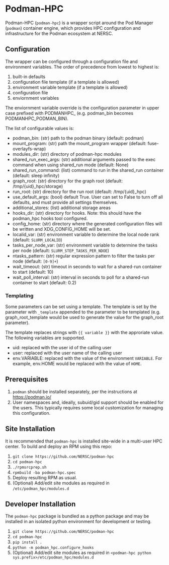 # Podman-HPC

Podman-HPC (`podman-hpc`) is a wrapper script around the Pod Manager (`podman`) container engine,
which provides HPC configuration and infrastructure for the Podman ecosystem at NERSC.

## Configuration

The wrapper can be configured through a configuration file and environment variables.
The order of precedence from lowest to highest is:

1. built-in defaults
1. configuration file template (if a template is allowed)
1. environment variable template (if a template is allowed)
1. configuration file
1. enviornment variables

The enviornment variable override is the configuration parameter in upper case prefixed
with PODMANHPC_ (e.g. podman_bin becomes PODMANHPC_PODMAN_BIN).

The list of configurable values is:
* podman_bin: (str) path to the podman binary (default: podman)
* mount_program: (str) path the mount_program wrapper (default: fuse-overlayfs-wrap)
* modules_dir: (str) directory of podman-hpc modules
* shared_run_exec_args: (str) additional arguments passed to the exec command when using shared_run mode (default: None)
* shared_run_command: (list) command to run in the shared_run container (default: sleep infinity)
* graph_root: (str) directory for the graph root (default: /tmp/{uid}_hpc/storage)
* run_root: (str) directory for the run root (default: /tmp/{uid}_hpc)
* use_default_args: (bool) default True. User can set to False to turn off all defaults, and must provide all settings themselves.
* additional_stores: (list) additional storage areas
* hooks_dir: (str) directory for hooks. Note: this should have the podman_hpc hooks tool configured.
* config_home: (str) directory where the generated configuration files will be written and XDG_CONFIG_HOME will be set.
* localid_var: (str) environment variable to determine the local node rank (default: `SLURM_LOCALID`)
* tasks_per_node_var: (str) environment variable to determine the tasks per node (default: `SLURM_STEP_TASKS_PER_NDOE`)
* ntasks_pattern: (str) regular expression pattern to filter the tasks per node (default: `[0-9]+`)
* wait_timeout: (str) timeout in seconds to wait for a shared-run container to start (default: 10)
* wait_poll_interval: (str) interval in seconds to poll for a shared-run container to start (default: 0.2)

### Templating

Some parameters can be set using a template.  The template is set by the parameter with `_template` appended to the parameter to
be templated (e.g. graph_root_template would be used to generate the value for the graph_root parameter).

The template replaces strings with `{{ variable }}` with the approriate value. The following variables are supported.
* uid: replaced with the user id of the calling user
* user: replaced with the user name of the calling user
* env.VARIABLE: replaced with the value of the environment `VARIABLE`.  For example, env.HOME would be replaced with the value of `HOME`.

## Prerequisites
1. `podman` should be installed separately, per the instructions at https://podman.io/
2. User namespaces and, ideally, subuid/gid support should be enabled for the users.  This typically requires some local customization for managing this configuration.

## Site Installation
It is recommended that `podman-hpc` is installed site-wide in a multi-user HPC center.
To build and deploy an RPM using this repo:
1. `git clone https://github.com/NERSC/podman-hpc`
1. `cd podman-hpc`
1. `./rpmsrcprep.sh`
1. `rpmbuild -ba podman-hpc.spec`
1. Deploy resulting RPM as usual.
1. (Optional) Add/edit site modules as required in `/etc/podman_hpc/modules.d`

## Developer Installation
The `podman-hpc` package is bundled as a python package and may be installed
in an isolated python environment for development or testing.

1. `git clone https://github.com/NERSC/podman-hpc`
1. `cd podman-hpc`
1. `pip install .`
1. `python -m podman_hpc.configure_hooks`
1. (Optional) Add/edit site modules as required in `<podman-hpc python sys.prefix>/etc/podman_hpc/modules.d`

